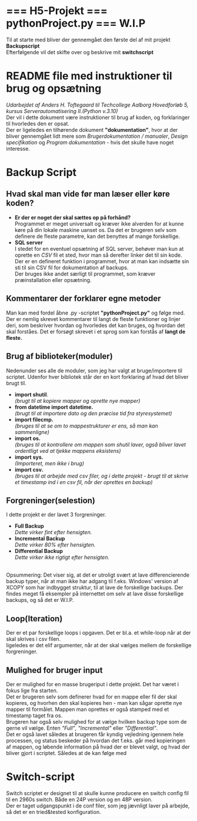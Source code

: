 # === H5-Projekt === pythonProject.py === W.I.P<br>
Til at starte med bliver der gennemgået den første del af mit projekt **Backupscript**<br>
Efterfølgende vil det skifte over og beskrive mit **switchscript**<br>
# README file med instruktioner til brug og opsætning<br>
*Udarbejdet af Anders H. Toftegaard til Techcollege Aalborg Hovedforløb 5, kursus Serverautomatisering II.(Python v.3.10)*<br>
Der vil i dette dokument være instruktioner til brug af koden, og forklaringer til hvorledes den er opsat.<br>
Der er ligeledes en tilhørende dokument **"dokumentation"**, hvor at der bliver gennemgået lidt mere som *Brugerdokumentation / manualer*, *Design specifikation* og *Program dokumentation* - hvis det skulle have noget interesse.<br>
# Backup Script<br>
## Hvad skal man vide før man læser eller køre koden?
- **Er der er noget der skal sættes op på forhånd?**<br>
Programmet er meget universalt og kræver ikke alverden for at kunne køre på din lokale maskine uanset os. Da det er brugeren selv som definere de fleste parametre, kan det benyttes af mange forskellige.
- **SQL server**<br>
I stedet for en eventuel opsætning af SQL server, behøver man kun at oprette en *CSV* fil et sted, hvor man så derefter linker det til sin kode. Der er en defineret funktion i programmet, hvor at man kan indsætte sin sti til sin CSV fil for dokumentation af backups.<br>
Der bruges ikke andet særligt til programmet, som kræver præinstallation eller opsætning.

## Kommentarer der forklarer egne metoder<br>
Man kan med fordel åbne .py -scriptet **"pythonProject.py"** og følge med. Der er nemlig skrevet kommentarer til langt de fleste funktioner og linjer deri, som beskriver hvordan og hvorledes det kan bruges, og hvordan det skal forståes. Det er forsøgt skrevet i et sprog som kan forstås af **langt de fleste.**<br>

## Brug af biblioteker(moduler)<br>
Nedenunder ses alle de moduler, som jeg har valgt at bruge/importere til scriptet. Udenfor hver bibliotek står der en kort forklaring af hvad det bliver brugt til.<br>
- **import shutil**.<br>
*(brugt til at kopiere mapper og oprette nye mapper)*
- **from datetime import datetime.**<br>
*(brugt til at importere dato og den præcise tid fra styresystemet)*
- **import filecmp.**<br>
*(bruges til at se om to mappestrukturer er ens, så man kan sammenligne)*
- **import os.**<br>
*(bruges til at kontrollere om mappen som shutil laver, også bliver lavet ordentligt ved at tjekke mappens eksistens)*
- **import sys.**<br>
*(Importeret, men ikke i brug)*
- **import csv.**<br>
*(bruges til at arbejde med csv filer, og i dette projekt - brugt til at skrive et timestamp ind i en csv fil, når der oprettes en backup)*
## Forgreninger(selestion)<br>
I dette projekt er der lavet 3 forgreninger.<br>
- **Full Backup**<br>
*Dette virker fint efter hensigten.*
- **Incremental Backup**<br>
*Dette virker 80% efter hensigten.*
- **Differential Backup**<br>
*Dette virker ikke rigtigt efter hensigten.*
<br>
Opsummering: Det viser sig, at det er utroligt svært at lave differencierende backup typer, når at man ikke har adgang til f.eks. Windows' version af XCOPY som har indbygget struktur, til at lave de forskellige backups. Der findes meget få eksempler på internettet om selv at lave disse forskellige backups, og så det er W.I.P.

## Loop(Iteration)<br>
Der er et par forskellige loops i opgaven. Det er bl.a. et while-loop når at der skal skrives i csv filen.<br>
ligeledes er det elif argumenter, når at der skal vælges mellem de forskellige forgreninger.<br>

## Mulighed for bruger input<br>
Der er mulighed for en masse brugeriput i dette projekt. Det har været i fokus lige fra starten.<br>
Det er brugeren selv som definerer hvad for en mappe eller fil der skal kopieres, og hvorhen den skal kopieres hen - man kan sågar oprette nye mapper til formålet. Mappen man oprettes er også stamped med et timestamp taget fra os.<br>
Brugeren har også selv mulighed for at vælge hvilken backup type som de gerne vil vælge. Enten *"Full"*, *"Incremental"* eller *"Differential"*.<br>
Det er også lavet således at brugeren får kyndig vejledning igennem hele processen, og status beskeder på hvordan det f.eks. går med kopieringen af mappen, og løbende information på hvad der er blevet valgt, og hvad der bliver gjort i scriptet. Således at de kan følge med<br>

# Switch-script<br>
Switch scriptet er designet til at skulle kunne producere en switch config fil til en 2960s switch. Både en 24P version og en 48P version.<br>
Der er taget udgangspunkt i de conf filer, som jeg jævnligt laver på arbejde, så det er en tried&tested konfiguration.<br>

